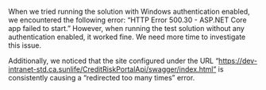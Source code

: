 When we tried running the solution with Windows authentication enabled, we encountered the following error: “HTTP Error 500.30 - ASP.NET Core app failed to start.” However, when running the test solution without any authentication enabled, it worked fine. We need more time to investigate this issue.

Additionally, we noticed that the site configured under the URL “https://dev-intranet-std.ca.sunlife/CreditRiskPortalApi/swagger/index.html” is consistently causing a “redirected too many times” error.
